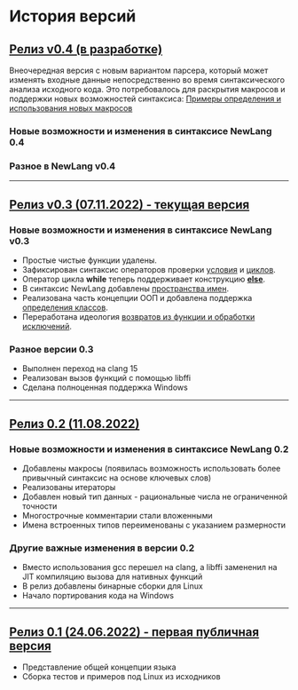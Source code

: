 # История версий

## [Релиз v0.4 (в разработке)](https://github.com/rsashka/newlang/releases/tag/v0.4.0)

Внеочередная версия c новым вариантом парсера, который может изменять входные данные непосредственно во время синтаксического анализа исходного кода. Это потребовалось для раскрытия макросов и поддержки новых возможностей синтаксиса: [Примеры определения и использования новых макросов](https://newlang.net)

### Новые возможности и изменения в синтаксисе NewLang 0.4

### Разное в NewLang v0.4

------

## [Релиз v0.3 (07.11.2022) - текущая версия](https://github.com/rsashka/newlang/releases/tag/v0.3.0)

### Новые возможности и изменения в синтаксисе NewLang v0.3

- Простые чистые функции удалены.
- Зафиксирован синтаксис операторов проверки [условия](https://newlang.net/ru/ops.html#условный-оператор) и [циклов](https://newlang.net/ru/ops.html#операторы-циклов). 
- Оператор цикла **while** теперь поддерживает конструкцию [**else**](https://newlang.net/ru/ops.html#операторы-циклов).
- В синтаксис NewLang добавлены [пространства имен](https://newlang.net/ru/syntax.html#пространства-имен).
- Реализована часть концепции ООП и добавлена поддержка [определения классов](https://newlang.net/ru/type_oop.html).
- Переработана идеология [возвратов из функции и обработки исключений](https://newlang.net/ru/newlang_doc.html#операторы-прерывания-выполнения-оператор-возврата).

### Разное версии 0.3

- Выполнен переход на clang 15
- Реализован вызов функций с помощью libffi
- Сделана полноценная поддержка Windows

------

## [Релиз 0.2 (11.08.2022)](https://github.com/rsashka/newlang/releases/tag/v0.2.0)

### Новые возможности и изменения в синтаксисе NewLang 0.2

- Добавлены макросы (появилась возможность использовать более привычный синтаксис на основе ключевых слов)
- Реализованы итераторы
- Добавлен новый тип данных - рациональные числа не ограниченной точности
- Многострочные комментарии стали вложенными
- Имена встроенных типов переименованы с указанием размерности

### Другие важные изменения в версии 0.2

- Вместо использования gcc перешел на clang, а libffi замененил на JIT компиляцию вызова для нативных функций
- В релиз добавлены бинарные сборки для Linux
- Начало портирования кода на Windows

------

## [Релиз 0.1 (24.06.2022) - первая публичная версия](https://github.com/rsashka/newlang/releases/tag/v0.1.0)

- Представление общей концепции языка
- Сборка тестов и примеров под Linux из исходников
